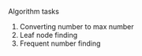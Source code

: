 Algorithm tasks
1. Converting number to max number
2. Leaf node finding
3. Frequent number finding 

